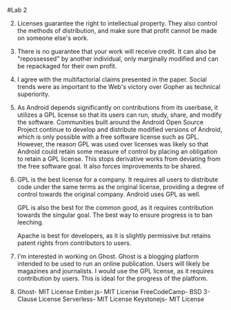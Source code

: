 #Lab 2

2) Licenses guarantee the right to intellectual property. They also 
   control the methods of distribution, and make sure that profit cannot be 
   made on someone else's work.

3) There is no guarantee that your work will receive credit. It can also 
   be "repossessed" by another individual, only marginally modified and can 
   be repackaged for their own profit.

4) I agree with the multifactorial claims presented in the paper. Social 
   trends were as important to the Web's victory over Gopher as 
   technical superiority.

5) As Android depends significantly on contributions from its userbase, 
   it utilizes a GPL license so that its users can run, study, share, and 
   modify the software. Communities built around the Android Open Source 
   Project continue to develop and distribute modified versions of Android, 
   which is only possible with a free software license such as GPL. 
   However, the reason GPL was used over licenses was likely so that 
   Android could retain some measure of control by placing an obligation to 
   retain a GPL license. This stops derivative works from deviating from 
   the free software goal. It also forces improvements to be shared.

7) GPL is the best license for a company. It requires all users to 
   distribute code under the same terms as the original license, providing 
   a degree of control towards the original company. Android uses GPL as well.

   GPL is also the best for the common good, as it requires contribution 
   towards the singular goal. The best way to ensure progress is to ban 
   leeching.

   Apache is best for developers, as it is slightly permissive but 
   retains patent rights from contributors to users.

9) I'm interested in working on Ghost. Ghost is a blogging platform 
   intended to be used to run an online publication. Users will likely 
   be magazines and journalists. I would use the GPL license, as it 
   requires contribution by users. This is ideal for the progress of the 
   platform.

10) Ghost- MIT License
    Ember.js- MIT License
    FreeCodeCamp- BSD 3-Clause License
    Serverless- MIT License
    Keystonejs- MIT License
